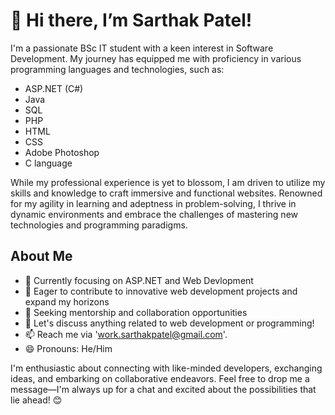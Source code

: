 # 👋 Hi there, I’m Sarthak Patel!

I'm a passionate BSc IT student with a keen interest in Software Development. My journey has equipped me with proficiency in various programming languages and technologies, such as:

- ASP.NET (C#)
- Java
- SQL
- PHP
- HTML
- CSS
- Adobe Photoshop
- C language

While my professional experience is yet to blossom, I am driven to utilize my skills and knowledge to craft immersive and functional websites. Renowned for my agility in learning and adeptness in problem-solving, I thrive in dynamic environments and embrace the challenges of mastering new technologies and programming paradigms.

## About Me
- 🌱 Currently focusing on ASP.NET and Web Devlopment
- 💼 Eager to contribute to innovative web development projects and expand my horizons
- 🤔 Seeking mentorship and collaboration opportunities
- 💬 Let's discuss anything related to web development or programming!
- 📫 Reach me via 'work.sarthakpatel@gmail.com'.
- 😄 Pronouns: He/Him

I'm enthusiastic about connecting with like-minded developers, exchanging ideas, and embarking on collaborative endeavors. Feel free to drop me a message—I'm always up for a chat and excited about the possibilities that lie ahead! 😊
